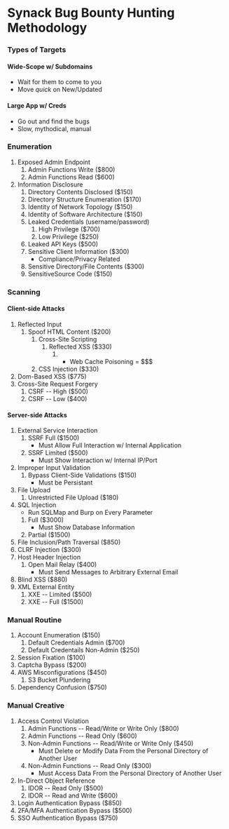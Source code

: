 # Synack Bug Bounty Hunting Methodology

### Types of Targets

#### Wide-Scope w/ Subdomains
- Wait for them to come to you
- Move *quick* on New/Updated

#### Large App w/ Creds 
- Go out and find the bugs
- Slow, mythodical, manual

### Enumeration
1. Exposed Admin Endpoint
    1. Admin Functions Write ($800)
    2. Admin Functions Read ($600)
2. Information Disclosure
    1. Directory Contents Disclosed ($150)
    2. Directory Structure Enumeration ($170)
    3. Identity of Network Topology ($150)
    4. Identity of Software Architecture ($150)
    5. Leaked Credentials (username/password) 
        1. High Privilege ($700)
        2. Low Privilege ($250)
    6. Leaked API Keys ($500)
    7. Sensitive Client Information ($300)
        - Compliance/Privacy Related
    8. Sensitive Directory/File Contents ($300)
    9. SensitiveSource Code ($150)

### Scanning

#### Client-side Attacks
1. Reflected Input
    1. Spoof HTML Content ($200)
        1. Cross-Site Scripting
            1. Reflected XSS ($330)
                1. + Web Cache Poisoning = $$$
        2. CSS Injection ($330)
2. Dom-Based XSS ($775)
3. Cross-Site Request Forgery
    1. CSRF -- High ($500)
    2. CSRF -- Low ($400)
    

#### Server-side Attacks
1. External Service Interaction
    1. SSRF Full ($1500)
        - Must Allow Full Interaction w/ Internal Application
    2. SSRF Limited ($500)
        - Must Show Interaction w/ Internal IP/Port
2. Improper Input Validation
    1. Bypass Client-Side Validations ($150)
        - Must be Persistant
3. File Upload
    1. Unrestricted File Upload ($180)
4. SQL Injection
    - Run SQLMap and Burp on Every Parameter
    1. Full ($3000)
        - Must Show Database Information
    2. Partial ($1500)
5. File Inclusion/Path Traversal ($850)
6. CLRF Injection ($300)
7. Host Header Injection
    1. Open Mail Relay ($400)
        - Must Send Messages to Arbitrary External Email
8. Blind XSS ($880)
9. XML External Entity
    1. XXE -- Limited ($500)
    2. XXE -- Full ($1500)

### Manual Routine
1. Account Enumeration ($150)
    1. Default Credentials Admin ($700)
    2. Default Credentails Non-Admin ($250)
2. Session Fixation ($100)
3. Captcha Bypass ($200)
4. AWS Misconfigurations ($450)
    1. S3 Bucket Plundering
5. Dependency Confusion ($750)

### Manual Creative
1. Access Control Violation
    1. Admin Functions -- Read/Write or Write Only ($800)
    2. Admin Functions -- Read Only ($600)
    3. Non-Admin Functions -- Read/Write or Write Only ($450)
        - Must Delete or Modify Data From the Personal Directory of Another User
    4. Non-Admin Functions -- Read Only ($300)
        - Must Access Data From the Personal Directory of Another User
2. In-Direct Object Reference
    1. IDOR -- Read Only ($500)
    2. IDOR -- Read and Write ($600)
3. Login Authentication Bypass ($850)
4. 2FA/MFA Authentication Bypass ($500)
5. SSO Authentication Bypass ($750)


